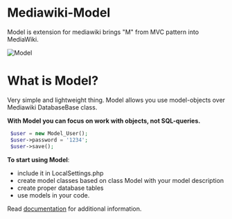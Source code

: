 Mediawiki-Model
===============

Model is extension for mediawiki brings "M" from MVC pattern into MediaWiki.

![Model](http://i.imgur.com/QsakWVL.png)

What is Model?
==============

Very simple and lightweight thing.
Model allows you use model-objects over Mediawiki DatabaseBase class.

**With Model you can focus on work with objects, not SQL-queries.**
```php
 $user = new Model_User();
 $user->password = '1234';
 $user->save();
```

**To start using Model**:

- include it in LocalSettings.php
- create model classes based on class Model with your model description
- create proper database tables
- use models in your code.

Read [documentation](http://github.com/vedmaka/Mediawiki-Model/wiki) for additional information.
